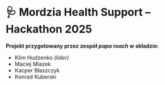 # 🩺 Mordzia Health Support – Hackathon 2025

**Projekt przygotowany przez zespół _papa roach_ w składzie:**

- Klim Hudzenko _(lider)_
- Maciej Miazek
- Kacper Błaszczyk
- Konrad Kuberski